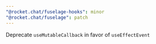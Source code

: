 ```yaml
---
"@rocket.chat/fuselage-hooks": minor
"@rocket.chat/fuselage": patch
---
```


Deprecate `useMutableCallback` in favor of `useEffectEvent`
